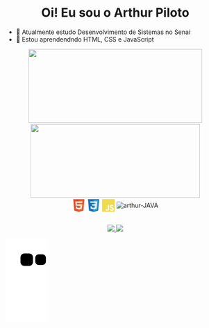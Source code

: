 <h1 align="center">
  Oi! Eu sou o Arthur Piloto
</h1>

- 🔭 Atualmente estudo Desenvolvimento de Sistemas no Senai
- 🌱 Estou aprendendndo HTML, CSS e JavaScript

<div align="center">
  <a href="https://github.com/arthurpiloto">
    <img width="400em" height="170em" src="https://github-readme-stats.vercel.app/api?username=arthurpiloto&show_icons=true&theme=github_dark&include_all_commits=true&count_private=true"/>
    <img width="390em" height="170em" src="https://github-readme-stats.vercel.app/api/top-langs/?username=arthurpiloto&layout=compact&langs_count=7&theme=github_dark"/>
  </a>
</div>
 
<div align="center">
  <img align="center" height="30" alt="arthur-HTML" src="https://raw.githubusercontent.com/devicons/devicon/master/icons/html5/html5-original.svg"/>
  <img align="center" height="30" alt="arthur-CSS" src="https://raw.githubusercontent.com/devicons/devicon/master/icons/css3/css3-original.svg"/>
  <img align="center" height="30" alt="arthur-JAVASCRIPT" src="https://raw.githubusercontent.com/devicons/devicon/master/icons/javascript/javascript-plain.svg"/>
  <img align="center" height="30" alt="arthur-JAVA" src="https://cdn.jsdelivr.net/gh/devicons/devicon/icons/java/java-original.svg"/>
</div>
  
##

<div align="center">
  <a href = "mailto:arthurpiloto.github@gmail.com">
    <img src="https://img.shields.io/badge/-Gmail-%23333?style=for-the-badge&logo=gmail&logoColor=white" target="_blank">
  </a>
  <a href="https://www.linkedin.com/in/arthur-piloto-53ba48237/" target="_blank">
    <img src="https://img.shields.io/badge/-LinkedIn-%230077B5?style=for-the-badge&logo=linkedin&logoColor=white" target="_blank">
  </a>
</div>

![Snake animation](https://github.com/arthurpiloto/arthurpiloto/blob/output/github-contribution-grid-snake.svg)
